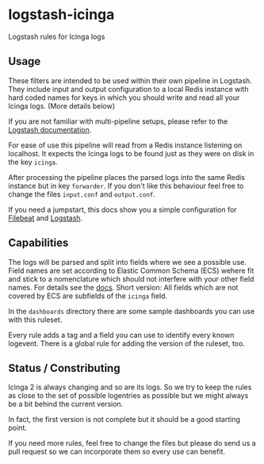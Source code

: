# logstash-icinga
Logstash rules for Icinga logs

## Usage ##

These filters are intended to be used within their own pipeline in Logstash. They include input and output configuration to a local Redis instance with hard coded names for keys in which you should write and read all your Icinga logs. (More details below)

If you are not familiar with multi-pipeline setups, please refer to the [Logstash documentation](https://www.elastic.co/guide/en/logstash/current/multiple-pipelines.html).

For ease of use this pipeline will read from a Redis instance listening on localhost. It expects the Icinga logs to be found just as they were on disk in the key `icinga`.

After processing the pipeline places the parsed logs into the same Redis instance but in key `forwarder`. If you don't like this behaviour feel free to change the files `input.conf` and `output.conf`.

If you need a jumpstart, this docs show you a simple configuration for [Filebeat](doc/20-filebeat.md) and [Logstash](doc/10-logstash.md).

## Capabilities ##

The logs will be parsed and split into fields where we see a possible use. Field names are set according to Elastic Common Schema (ECS) wehere fit and stick to a nomenclature which should not interfere with your other field names. For details see the [docs](doc/doc/30-namingscheme.md). Short version: All fields which are not covered by ECS are subfields of the `icinga` field.

In the `dashboards` directory there are some sample dashboards you can use with this ruleset.

Every rule adds a tag and a field you can use to identify every known logevent. There is a global rule for adding the version of the ruleset, too.

## Status / Constributing ##

Icinga 2 is always changing and so are its logs. So we try to keep the rules as close to the set of possible logentries as possible but we might always be a bit behind the current version.

In fact, the first version is not complete but it should be a good starting point.

If you need more rules, feel free to change the files but please do send us a pull request so we can incorporate them so every use can benefit.
